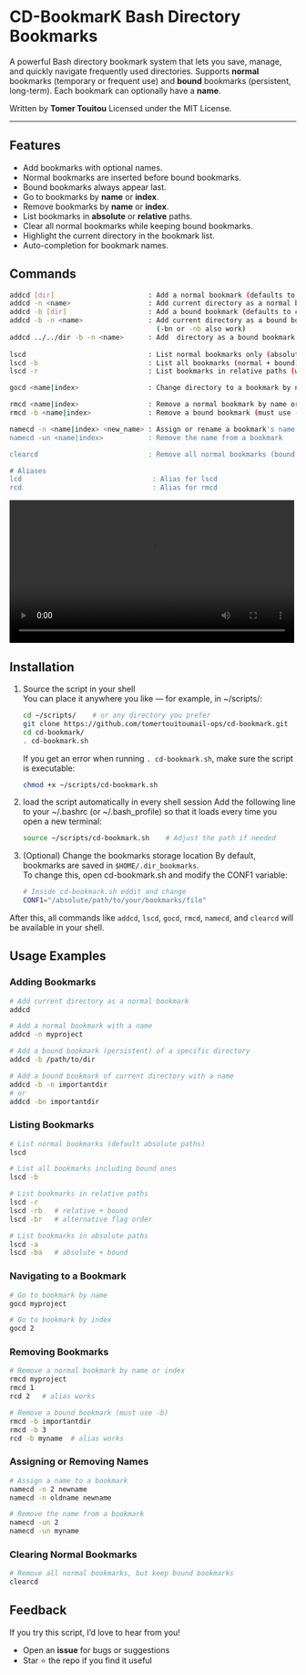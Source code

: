 # CD-BookmarK Bash Directory Bookmarks 

A powerful Bash directory bookmark system that lets you save, manage, and quickly navigate frequently used directories. Supports **normal** bookmarks (temporary or frequent use) and **bound** bookmarks (persistent, long-term). Each bookmark can optionally have a **name**.

Written by **Tomer Touitou** 
Licensed under the MIT License.

---

## Features
- Add bookmarks with optional names.
- Normal bookmarks are inserted before bound bookmarks.
- Bound bookmarks always appear last.
- Go to bookmarks by **name** or **index**.
- Remove bookmarks by **name** or **index**.
- List bookmarks in **absolute** or **relative** paths.
- Clear all normal bookmarks while keeping bound bookmarks.
- Highlight the current directory in the bookmark list.
- Auto-completion for bookmark names.

## Commands
```bash
addcd [dir]                       : Add a normal bookmark (defaults to current directory if no directory is specified)
addcd -n <name>                   : Add current directory as a normal bookmark with a name
addcd -b [dir]                    : Add a bound bookmark (defaults to current directory)
addcd -b -n <name>                : Add current directory as a bound bookmark with a name
                                    (-bn or -nb also work)
addcd ../../dir -b -n <name>      : Add  directory as a bound bookmark with a name
                                   
lscd                              : List normal bookmarks only (absolute paths by default)
lscd -b                           : List all bookmarks (normal + bound)
lscd -r                           : List bookmarks in relative paths (works with -b as -rb or -br)

gocd <name|index>                 : Change directory to a bookmark by name or index

rmcd <name|index>                 : Remove a normal bookmark by name or index
rmcd -b <name|index>              : Remove a bound bookmark (must use -b)

namecd -n <name|index> <new_name> : Assign or rename a bookmark's name
namecd -un <name|index>           : Remove the name from a bookmark

clearcd                           : Remove all normal bookmarks (bound bookmarks remain)

# Aliases
lcd                                : Alias for lscd
rcd                                : Alias for rmcd
 ```
<video src="https://github.com/user-attachments/assets/93083f13-7fe7-4ba0-ae4a-eca5835e0d83" width="500" controls></video>

## Installation
1. Source the script in your shell   
   You can place it anywhere you like — for example, in ~/scripts/:
   ```bash
   cd ~/scripts/    # or any directory you prefer
   git clone https://github.com/tomertouitoumail-ops/cd-bookmark.git
   cd cd-bookmark/
   . cd-bookmark.sh
   ```
   If you get an error when running `. cd-bookmark.sh`, make sure the script is executable:
   ```bash
   chmod +x ~/scripts/cd-bookmark.sh
   ```
2. load the script automatically in every shell session 
   Add the following line to your ~/.bashrc (or ~/.bash_profile) so that it loads every time you open a new terminal:
   ```bash
   source ~/scripts/cd-bookmark.sh    # Adjust the path if needed
   ```   
3. (Optional) Change the bookmarks storage location
   By default, bookmarks are saved in `$HOME/.dir_bookmarks`.  
   To change this, open cd-bookmark.sh and modify the CONF1 variable:
   ```bash
   # Inside cd-bookmark.sh eddit and change
   CONF1="/absolute/path/to/your/bookmarks/file"
   ```   
After this, all commands like `addcd`, `lscd`, `gocd`, `rmcd`, `namecd`, and `clearcd` will be available in your shell.
## Usage Examples

### Adding Bookmarks
```bash
# Add current directory as a normal bookmark
addcd

# Add a normal bookmark with a name
addcd -n myproject

# Add a bound bookmark (persistent) of a specific directory
addcd -b /path/to/dir

# Add a bound bookmark of current directory with a name
addcd -b -n importantdir
# or
addcd -bn importantdir
```
### Listing Bookmarks
```bash
# List normal bookmarks (default absolute paths)
lscd

# List all bookmarks including bound ones
lscd -b

# List bookmarks in relative paths
lscd -r
lscd -rb   # relative + bound
lscd -br   # alternative flag order

# List bookmarks in absolute paths
lscd -a
lscd -ba   # absolute + bound
```
### Navigating to a Bookmark
```bash
# Go to bookmark by name
gocd myproject

# Go to bookmark by index
gocd 2
```
### Removing Bookmarks
```bash
# Remove a normal bookmark by name or index
rmcd myproject
rmcd 1
rcd 2   # alias works

# Remove a bound bookmark (must use -b)
rmcd -b importantdir
rmcd -b 3
rcd -b myname  # alias works
```
### Assigning or Removing Names
```bash
# Assign a name to a bookmark
namecd -n 2 newname
namecd -n oldname newname

# Remove the name from a bookmark
namecd -un 2
namecd -un myname
```
### Clearing Normal Bookmarks
```bash
# Remove all normal bookmarks, but keep bound bookmarks
clearcd
```
## Feedback
If you try this script, I’d love to hear from you!  
- Open an **issue** for bugs or suggestions  
- Star ⭐ the repo if you find it useful  





 
